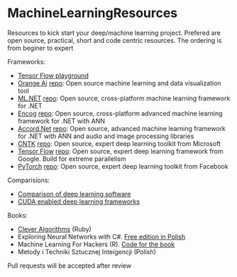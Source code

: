 # MachineLearningResources
Resources to kick start your deep/machine learning project. Prefered are open source, practical, short and code centric resources. 
The ordering is from beginer to expert

Frameworks:
- [Tensor Flow playground](https://playground.tensorflow.org/#activation=tanh&batchSize=10&dataset=circle&regDataset=reg-plane&learningRate=0.03&regularizationRate=0&noise=0&networkShape=4,2&seed=0.46357&showTestData=false&discretize=false&percTrainData=50&x=true&y=true&xTimesY=false&xSquared=false&ySquared=false&cosX=false&sinX=false&cosY=false&sinY=false&collectStats=false&problem=classification&initZero=false&hideText=false)
- [Orange Ai](https://orange.biolab.si/) [repo](https://github.com/biolab/orange3): Open source machine learning and data visualization tool
- [ML.NET](https://www.microsoft.com/net/learn/apps/machine-learning-and-ai/ml-dotnet) [repo](https://github.com/dotnet/machinelearning): Open source, cross-platform machine learning framework for .NET
- [Encog](https://www.heatonresearch.com/encog/) [repo](https://github.com/encog/encog-dotnet-core): Open source, cross-platform advanced machine learning framework for .NET with ANN
- [Accord.Net](http://accord-framework.net/) [repo](http://accord-framework.net/): Open source, advanced machine learning framework for .NET with ANN and audio and image processing libraries
- [CNTK](https://www.microsoft.com/en-us/cognitive-toolkit/) [repo](https://github.com/Microsoft/CNTK): Open source, expert deep learning toolkit from Microsoft
- [Tensor Flow](https://www.tensorflow.org/) [repo](https://github.com/vahidk/EffectiveTensorflow): Open source, expert deep learning framework from Google. Build for extreme parallelism
- [PyTorch](https://facebook.ai/developers/tools#frameworks) [repo](https://github.com/pytorch/pytorch): Open source, expert deep learning toolkit from Facebook

Comparisions:
- [Comparison of deep learning software](https://en.wikipedia.org/wiki/Comparison_of_deep_learning_software)
- [CUDA enabled deep learning frameworks](https://www.nvidia.com/en-us/deep-learning-ai/developer/)

Books:
- [Clever Algorithms](https://pl.scribd.com/document/47728903/Jason-Brownlee-Clever-Algorithms) (Ruby)
- Exploring Neural Networks with C#. [Free edition in Polish](http://otworzksiazke.pl/images/ksiazki/odkrywanie_wlasciwosci_sieci_neuronowych/odkrywanie_wlasciwosci_sieci_neuronowych.pdf)
- Machine Learning For Hackers (R). [Code for the book](https://github.com/johnmyleswhite/ML_for_Hackers)
- Metody i Techniki Sztucznej Inteigencji (Polish)


Pull requests will be accepted after review
